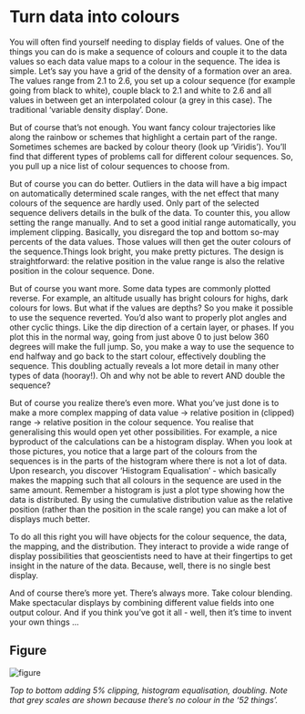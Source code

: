 # Turn data into colours

You will often find yourself needing to display fields of values. One of the things you can do is make a sequence of colours and couple it to the data values so each data value maps to a colour in the sequence. The idea is simple. Let’s say you have a grid of the density of a formation over an area. The values range from 2.1 to 2.6, you set up a colour sequence (for example going from black to white), couple black to 2.1 and white to 2.6 and all values in between get an interpolated colour (a grey in this case). The traditional ‘variable density display’. Done.
 
But of course that’s not enough. You want fancy colour trajectories like along the rainbow or schemes that highlight a certain part of the range. Sometimes schemes are backed by colour theory (look up ‘Viridis’). You’ll find that different types of problems call for different colour sequences. So, you pull up a nice list of colour sequences to choose from.
 
But of course you can do better. Outliers in the data will have a big impact on automatically determined scale ranges, with the net effect that many colours of the sequence are hardly used. Only part of the selected sequence delivers details in the bulk of the data. To counter this, you allow setting the range manually. And to set a good initial range automatically, you implement clipping. Basically, you disregard the top and bottom so-may percents of the data values. Those values will then get the outer colours of the sequence.Things look bright, you make pretty pictures. The design is straightforward: the relative position in the value range is also the relative position in the colour sequence. Done.
 
But of course you want more. Some data types are commonly plotted reverse. For example, an altitude usually has bright colours for highs, dark colours for lows. But what if the values are depths? So you make it possible to use the sequence reverted. You’d also want to properly plot angles and other cyclic things. Like the dip direction of a certain layer, or phases. If you plot this in the normal way, going from just above 0 to just below 360 degrees will make the full jump. So, you make a way to use the sequence to end halfway and go back to the start colour, effectively doubling the sequence. This doubling actually reveals a lot more detail in many other types of data (hooray!). Oh and why not be able to revert AND double the sequence?
 
But of course you realize there’s even more. What you’ve just done is to make a more complex  mapping of data value -> relative position in (clipped) range -> relative position in the colour sequence. You realise that generalising this would open yet other possibilities. For example, a nice byproduct of the calculations can be a histogram display. When you look at those pictures, you notice that a large part of the colours from the sequences is in the parts of the histogram where there is not a lot of data. Upon research, you discover ‘Histogram Equalisation’ - which basically makes the mapping such that all colours in the sequence are used in the same amount. Remember a histogram is just a plot type showing how the data is distributed. By using the cumulative distribution value as the relative position (rather than the position in the scale range) you can make a lot of displays much better.
 
To do all this right you will have objects for the colour sequence, the data, the mapping, and the distribution. They interact to provide a wide range of display possibilities that geoscientists need to have at their fingertips to get insight in the nature of the data. Because, well, there is no single best display.

And of course there’s more yet. There’s always more. Take colour blending. Make spectacular displays by combining different value fields into one output colour. And if you think you’ve got it all - well, then it’s time to invent your own things ...

## Figure

![figure](https://github.com/softwareunderground/52things/blob/master/figures/bril_figure.png)

_Top to bottom adding 5% clipping, histogram equalisation, doubling.
Note that grey scales are shown because there’s no colour in the ‘52 things’._
